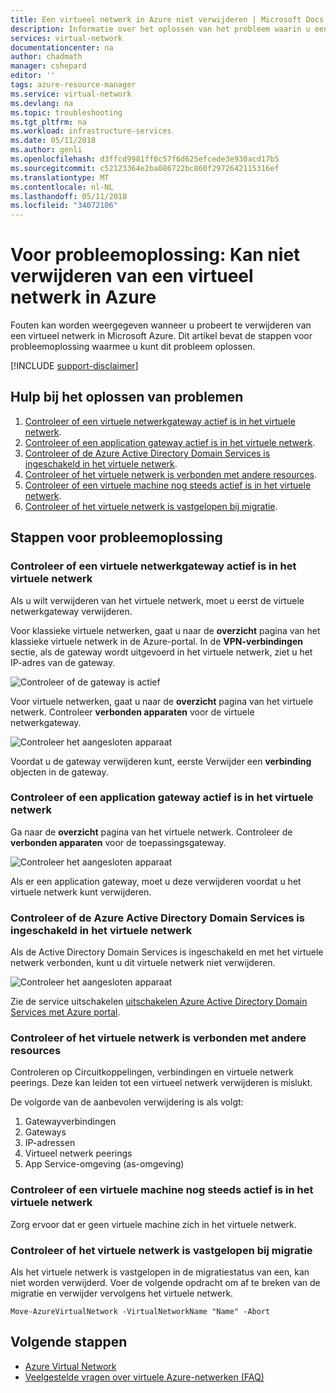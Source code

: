 ```yaml
---
title: Een virtueel netwerk in Azure niet verwijderen | Microsoft Docs
description: Informatie over het oplossen van het probleem waarin u een virtueel netwerk in Azure niet verwijderen.
services: virtual-network
documentationcenter: na
author: chadmath
manager: cshepard
editor: ''
tags: azure-resource-manager
ms.service: virtual-network
ms.devlang: na
ms.topic: troubleshooting
ms.tgt_pltfrm: na
ms.workload: infrastructure-services
ms.date: 05/11/2018
ms.author: genli
ms.openlocfilehash: d3ffcd9981ff0c57f6d625efcede3e930acd17b5
ms.sourcegitcommit: c52123364e2ba086722bc860f2972642115316ef
ms.translationtype: MT
ms.contentlocale: nl-NL
ms.lasthandoff: 05/11/2018
ms.locfileid: "34072106"
---
```

# <a name="troubleshooting-failed-to-delete-a-virtual-network-in-azure"></a>Voor probleemoplossing: Kan niet verwijderen van een virtueel netwerk in Azure

Fouten kan worden weergegeven wanneer u probeert te verwijderen van een virtueel netwerk in Microsoft Azure. Dit artikel bevat de stappen voor probleemoplossing waarmee u kunt dit probleem oplossen. 

[!INCLUDE [support-disclaimer](../../includes/support-disclaimer.md)]

## <a name="troubleshooting-guidance"></a>Hulp bij het oplossen van problemen 

1. [Controleer of een virtuele netwerkgateway actief is in het virtuele netwerk](#check-whether-a-virtual-network-gateway-is-running-in-the-virtual-network).
2. [Controleer of een application gateway actief is in het virtuele netwerk](#check-whether-an-application-gateway-is-running-in-the-virtual-network).
3. [Controleer of de Azure Active Directory Domain Services is ingeschakeld in het virtuele netwerk](#check-whether-azure-active-directory-domain-service-is-enabled-in-the-virtual-network).
4. [Controleer of het virtuele netwerk is verbonden met andere resources](#check-whether-the-virtual-network-is-connected-to-other-resource).
5. [Controleer of een virtuele machine nog steeds actief is in het virtuele netwerk](#check-whether-a-virtual-machine-is-still-running-in-the-virtual-network).
6. [Controleer of het virtuele netwerk is vastgelopen bij migratie](#check-whether-the-virtual-network-is-stuck-in-migration).

## <a name="troubleshooting-steps"></a>Stappen voor probleemoplossing

### <a name="check-whether-a-virtual-network-gateway-is-running-in-the-virtual-network"></a>Controleer of een virtuele netwerkgateway actief is in het virtuele netwerk

Als u wilt verwijderen van het virtuele netwerk, moet u eerst de virtuele netwerkgateway verwijderen.

Voor klassieke virtuele netwerken, gaat u naar de **overzicht** pagina van het klassieke virtuele netwerk in de Azure-portal. In de **VPN-verbindingen** sectie, als de gateway wordt uitgevoerd in het virtuele netwerk, ziet u het IP-adres van de gateway. 

![Controleer of de gateway is actief](media/virtual-network-troubleshoot-cannot-delete-vnet/classic-gateway.png)

Voor virtuele netwerken, gaat u naar de **overzicht** pagina van het virtuele netwerk. Controleer **verbonden apparaten** voor de virtuele netwerkgateway.

![Controleer het aangesloten apparaat](media/virtual-network-troubleshoot-cannot-delete-vnet/vnet-gateway.png)

Voordat u de gateway verwijderen kunt, eerste Verwijder een **verbinding** objecten in de gateway. 

### <a name="check-whether-an-application-gateway-is-running-in-the-virtual-network"></a>Controleer of een application gateway actief is in het virtuele netwerk

Ga naar de **overzicht** pagina van het virtuele netwerk. Controleer de **verbonden apparaten** voor de toepassingsgateway.

![Controleer het aangesloten apparaat](media/virtual-network-troubleshoot-cannot-delete-vnet/app-gateway.png)

Als er een application gateway, moet u deze verwijderen voordat u het virtuele netwerk kunt verwijderen.

### <a name="check-whether-azure-active-directory-domain-service-is-enabled-in-the-virtual-network"></a>Controleer of de Azure Active Directory Domain Services is ingeschakeld in het virtuele netwerk

Als de Active Directory Domain Services is ingeschakeld en met het virtuele netwerk verbonden, kunt u dit virtuele netwerk niet verwijderen. 

![Controleer het aangesloten apparaat](media/virtual-network-troubleshoot-cannot-delete-vnet/enable-domain-services.png)

Zie de service uitschakelen [uitschakelen Azure Active Directory Domain Services met Azure portal](../active-directory-domain-services/active-directory-ds-disable-aadds.md).

### <a name="check-whether-the-virtual-network-is-connected-to-other-resource"></a>Controleer of het virtuele netwerk is verbonden met andere resources

Controleren op Circuitkoppelingen, verbindingen en virtuele netwerk peerings. Deze kan leiden tot een virtueel netwerk verwijderen is mislukt. 

De volgorde van de aanbevolen verwijdering is als volgt:

1. Gatewayverbindingen
2. Gateways
3. IP-adressen
4. Virtueel netwerk peerings
5. App Service-omgeving (as-omgeving)

### <a name="check-whether-a-virtual-machine-is-still-running-in-the-virtual-network"></a>Controleer of een virtuele machine nog steeds actief is in het virtuele netwerk

Zorg ervoor dat er geen virtuele machine zich in het virtuele netwerk.

### <a name="check-whether-the-virtual-network-is-stuck-in-migration"></a>Controleer of het virtuele netwerk is vastgelopen bij migratie

Als het virtuele netwerk is vastgelopen in de migratiestatus van een, kan niet worden verwijderd. Voer de volgende opdracht om af te breken van de migratie en verwijder vervolgens het virtuele netwerk.

    Move-AzureVirtualNetwork -VirtualNetworkName "Name" -Abort

## <a name="next-steps"></a>Volgende stappen

- [Azure Virtual Network](virtual-networks-overview.md)
- [Veelgestelde vragen over virtuele Azure-netwerken (FAQ)](virtual-networks-faq.md)
